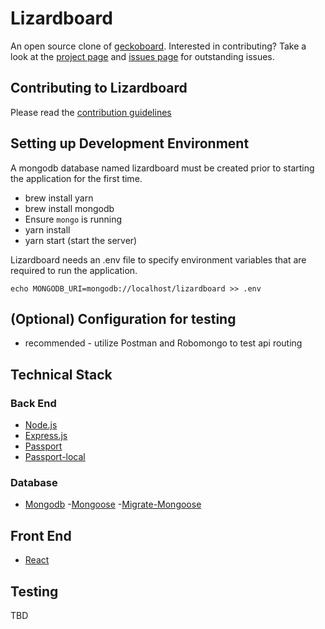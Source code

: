 # Lizardboard

An open source clone of [geckoboard](https://www.geckoboard.com/). Interested in contributing? Take a look at the [project page](https://github.com/GuildCrafts/lizardboard/projects) and [issues page](https://github.com/GuildCrafts/lizardboard/issues) for outstanding issues.

## Contributing to Lizardboard

Please read the [contribution guidelines](https://github.com/GuildCrafts/lizardboard/blob/master/CONTRIBUTING.md)

## Setting up Development Environment

A mongodb database named lizardboard must be created prior to starting the application for the first time.
- brew install yarn
- brew install mongodb
- Ensure `mongo` is running
- yarn install
- yarn start (start the server)

Lizardboard needs an .env file to specify environment variables that are required to run the application.
```
echo MONGODB_URI=mongodb://localhost/lizardboard >> .env
```

## (Optional) Configuration for testing
- recommended - utilize Postman and Robomongo to test api routing


## Technical Stack

### Back End
- [Node.js](https://nodejs.org/en/)
- [Express.js](http://expressjs.com/)
- [Passport](http://passportjs.org/docs)
- [Passport-local](https://www.npmjs.com/package/passport-local)

### Database
- [Mongodb](https://docs.mongodb.com/)
 -[Mongoose](http://mongoosejs.com/docs/guide.html)
 -[Migrate-Mongoose](https://github.com/balmasi/migrate-mongoose)

## Front End
- [React](https://facebook.github.io/react/)

## Testing
TBD
